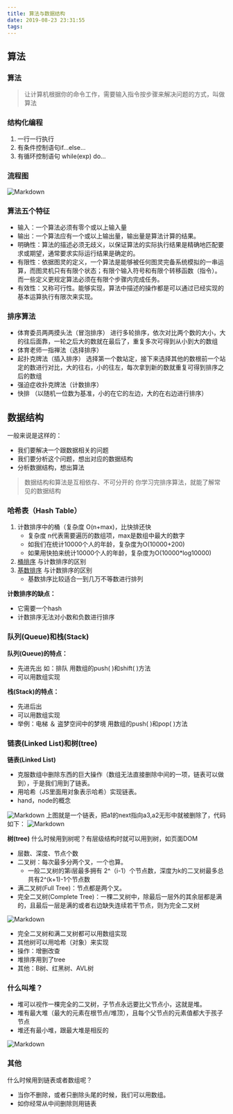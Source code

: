 ```yaml
---
title: 算法与数据结构
date: 2019-08-23 23:31:55
tags:
---
```

## 算法
### 算法
>让计算机根据你的命令工作，需要输入指令按步骤来解决问题的方式，叫做算法

### 结构化编程
1. 一行一行执行
2. 有条件控制语句if...else...
3. 有循环控制语句 while(exp) do...

### 流程图
![Markdown](http://i1.fuimg.com/644982/845f7e601d2c41ca.png)

### 算法五个特征
- 输入：一个算法必须有零个或以上输入量
- 输出：一个算法应有一个或以上输出量，输出量是算法计算的结果。
- 明确性：算法的描述必须无歧义，以保证算法的实际执行结果是精确地匹配要求或期望，通常要求实际运行结果是确定的。
- 有限性：依据图灵的定义，一个算法是能够被任何图灵完备系统模拟的一串运算，而图灵机只有有限个状态；有限个输入符号和有限个转移函数（指令）。而一些定义更规定算法必须在有限个步骤内完成任务。
- 有效性：又称可行性。能够实现，算法中描述的操作都是可以通过已经实现的基本运算执行有限次来实现。

### 排序算法
- 体育委员两两摸头法（冒泡排序）
    进行多轮排序，依次对比两个数的大小，大的往后面靠，一轮之后大的数就在最后了，重复多次可得到从小到大的数组 
- 体育老师一指禅法（选择排序） 
- 起扑克牌法（插入排序）
    选择第一个数站定，接下来选择其他的数根前一个站定的数进行对比，大的往右，小的往左，每次拿到新的数就重复可得到排序之后的数组
- 强迫症收扑克牌法（计数排序）
- 快排 （以随机一位数为基准，小的在它的左边，大的在右边进行排序）

## 数据结构
一般来说是这样的：
- 我们要解决一个跟数据相关的问题
- 我们要分析这个问题，想出对应的数据结构
- 分析数据结构，想出算法

>数据结构和算法是互相依存、不可分开的
你学习完排序算法，就能了解常见的数据结构

### 哈希表（Hash Table）
1.  计数排序中的桶（复杂度 O(n+max)，比快排还快
    - 复杂度 n代表需要遍历的数组项，max是数组中最大的数字
    - 如我们在统计10000个人的年龄，复杂度为O(10000+200)
    - 如果用快拍来统计10000个人的年龄，复杂度为O(10000\*log10000)
2.  [桶排序](http://bubkoo.com/2014/01/15/sort-algorithm/bucket-sort/) 与计数排序的区别
3.  [基数排序](http://bubkoo.com/2014/01/15/sort-algorithm/radix-sort/) 与计数排序的区别
    - 基数排序比较适合一到几万不等数进行排列 

**计数排序的缺点：**
- 它需要一个hash
- 计数排序无法对小数和负数进行排序

### 队列(Queue)和栈(Stack)
**队列(Queue)的特点：**
- 先进先出    如：排队  用数组的push( )和shift( )方法
- 可以用数组实现 

**栈(Stack)的特点：**
- 先进后出
- 可以用数组实现
- 举例：电梯 ＆ 盗梦空间中的梦境  用数组的push( )和pop( )方法

### 链表(Linked List)和树(tree)
**链表(Linked List)**
- 克服数组中删除东西的巨大操作（数组无法直接删除中间的一项，链表可以做到），于是我们用到了链表。
- 用哈希（JS里面用对象表示哈希）实现链表。
- hand，node的概念

![Markdown](http://i1.fuimg.com/644982/46db6ea26807fd19.png)
上图就是一个链表，把a1的next指向a3,a2无形中就被删除了，代码如下：
![Markdown](http://i1.fuimg.com/644982/eaa7bbc7dcd752b1.png)

**树(tree)**
什么时候用到树呢？有层级结构时就可以用到树，如页面DOM 
- 层数、深度、节点个数
- 二叉树：每次最多分两个叉，一个也算。
    - 一般二叉树的第i层最多拥有 2^（i-1）个节点数，深度为k的二叉树最多总共有2^(k+1)-1个节点数
- 满二叉树(Full Tree)：节点都是两个叉。
- 完全二叉树(Complete Tree)：一棵二叉树中，除最后一层外的其余层都是满的，且最后一层是满的或者右边缺失连续若干节点，则为完全二叉树

![Markdown](http://i1.fuimg.com/644982/2ccdff63f59f3679.png)
- 完全二叉树和满二叉树都可以用数组实现
- 其他树可以用哈希（对象）来实现
- 操作：增删改查
- 堆排序用到了tree
- 其他：B树、红黑树、AVL树

### 什么叫堆？
- 堆可以视作一棵完全的二叉树，子节点永远要比父节点小，这就是堆。
- 堆有最大堆（最大的元素在根节点/堆顶），且每个父节点的元素值都大于孩子节点
- 堆还有最小堆，跟最大堆是相反的

![Markdown](http://i1.fuimg.com/644982/b805b44e7d2705e0.png '堆调整')

### 其他
什么时候用到链表或者数组呢？
- 当你不删除，或者只删除头尾的时候，我们可以用数组。
- 如你经常从中间删除则用链表
